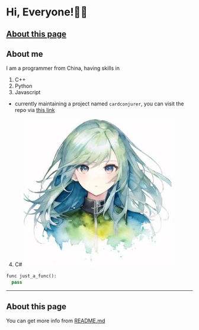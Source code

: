 # Hi, Everyone!✋🏻
[About this page](#about-this-page-1)
-------------------

## About me
I am a programmer from China, having skills in
1. C++
2. Python
3. Javascript
  - currently maintaining a project named `cardconjurer`, you can visit the repo via [this link](https://github.com/Sentixxx/cardconjurer)
4. C#
![a pic](https://github.com/Sentixxx/st-pic-base/blob/main/pic/37214256.jpg)

```python
func just_a_func():
  pass
```
------------------
## About this page
You can get more info from [README.md](./README.md)


